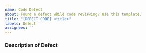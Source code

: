 ```yaml
---
name: Code Defect
about: Found a defect while code reviewing? Use this template.
title: "[DEFECT CODE] <title>"
labels: Defect
assignees: ''
---
```


### Description of Defect
<!-- Type out your description for defect. -->
